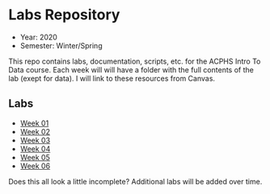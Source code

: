 # Labs Repository

- Year: 2020
- Semester: Winter/Spring

This repo contains labs, documentation, scripts, etc. for the ACPHS Intro To
Data course. Each week will will have a folder with the full contents of the lab
(exept for data). I will link to these resources from Canvas.

## Labs

- [Week 01](https://github.com/intro-to-data/Labs/blob/master/Week%2001/README.md)
- [Week 02](https://github.com/intro-to-data/Labs/blob/master/Week%2002/README.md)
- [Week 03](https://github.com/intro-to-data/Labs/blob/master/Week%2003/README.md)
- [Week 04](https://github.com/intro-to-data/Labs/blob/master/Week%2004/README.md)
- [Week 05](https://github.com/intro-to-data/Labs/blob/master/Week%2005/README.md)
- [Week 06](https://github.com/intro-to-data/Labs/blob/master/Week%2006/README.md)

Does this all look a little incomplete? Additional labs will be added over time.
